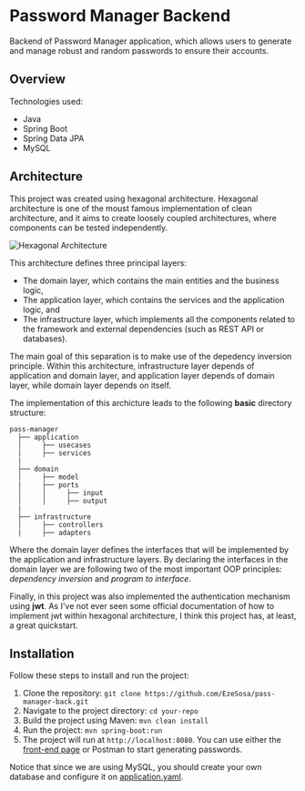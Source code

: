# Password Manager Backend

Backend of Password Manager application, which allows users to generate and manage robust and random passwords to ensure their accounts.

## Overview

Technologies used:
  - Java
  - Spring Boot
  - Spring Data JPA
  - MySQL

## Architecture

This project was created using hexagonal architecture. Hexagonal architecture is one of the moust famous implementation of clean architecture, and it aims to create loosely coupled architectures, where components can be tested independently.

![Hexagonal Architecture](https://github.com/user-attachments/assets/8c3ac06a-3879-46d1-9816-c92452478419)

This architecture defines three principal layers:
  - The domain layer, which contains the main entities and the business logic,
  - The application layer, which contains the services and the application logic, and
  - The infrastructure layer, which implements all the components related to the framework and external dependencies (such as REST API or databases).

The main goal of this separation is to make use of the depedency inversion principle. Within this architecture, infrastructure layer depends of application and domain layer, and application layer depends of domain layer, while domain layer depends on itself.

The implementation of this archicture leads to the following __basic__ directory structure:

```
pass-manager
  ├── application
  │     ├── usecases
  |     ├── services
  |
  ├── domain
  │     ├── model
  |     ├── ports
  │     │     ├── input
  │     │     ├── output
  |
  ├── infrastructure
  │     ├── controllers
  |     ├── adapters
```
Where the domain layer defines the interfaces that will be implemented by the application and infrastructure layers. By declaring the interfaces in the domain layer we are following two of the most important OOP principles: _dependency inversion_ and _program to interface_.

Finally, in this project was also implemented the authentication mechanism using __jwt__. As I've not ever seen some official documentation of how to implement jwt within hexagonal architecture, I think this project has, at least, a great quickstart.

## Installation

Follow these steps to install and run the project:

  1. Clone the repository: `git clone https://github.com/EzeSosa/pass-manager-back.git`
  2. Navigate to the project directory: `cd your-repo`
  3. Build the project using Maven: `mvn clean install`
  4. Run the project: `mvn spring-boot:run`
  5. The project will run at `http://localhost:8080`. You can use either the [front-end page](https://github.com/EzeSosa/pass-manager-front) or Postman to start generating passwords.

Notice that since we are using MySQL, you should create your own database and configure it on [application.yaml](src/main/resources/application.yml).
